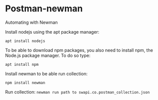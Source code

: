 # Postman-newman
Automating with Newman

Install nodejs using the apt package manager:
```
apt install nodejs 
```
To be able to download npm packages, you also need to install npm, the Node.js package manager. To do so type:
```
apt install npm
```
Install newman to be able run collection:
```
npm install newman
```
Run collection:
``
newman run path to swapi.co.postman_collection.json
``
